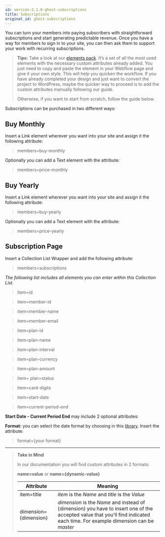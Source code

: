 ```yaml
---
id: version-2.1.0-ghost-subscriptions
title: Subscriptions
original_id: ghost-subscriptions
---
```


You can turn your members into paying subscribers with straightforward subscriptions and start generating predictable revenue.
Once you have a way for members to sign in to your site, you can then ask them to support your work with recurring subscriptions.

> **Tips:**
> Take a look at our [elements pack](https://webflow.com/website/webflow-to-wordpress-elements-pack). It’s a set of all the most used elements with the necessary custom attributes already added. You just need to copy and paste the element in your Webflow page and give it your own style. This will help you quicken the workflow. If you have already completed your design and just want to convert the project to WordPress, maybe the quicker way to proceed is to add the custom attributes manually following our guide.
>
> Otherwise, if you want to start from scratch, follow the guide below.

Subscriptions can be purchased in two different ways:

## Buy Monthly
Insert a Link element wherever you want into your site and assign it the following attribute:

> members=buy-monthly

Optionally you can add a Text element with the attribute:

> members=price-monthly

## Buy Yearly
Insert a Link element wherever you want into your site and assign it the following attribute:

> members=buy-yearly

Optionally you can add a Text element with the attribute:

> members=price-yearly

## Subscription Page
Insert a Collection List Wrapper and add the following attribute:

> members=subscriptions

*The following list includes all elements you can enter within this Collection List.*

> item=id

> item=member-id

> item=member-name

> item=member-email

> item=plan-id

> item=plan-name

> item=plan-interval

> item=plan-currency

> item=plan-amount

> item= plan=status

> item=card-digits

> item=start-date

> item=current-period-end

**Start Date - Current Period End** may include 2 optional attributes:

**Format:** you can select the date format by choosing in this [library](https://momentjs.com/docs/#/displaying/format/). Insert the attribute:

> format={your format}

---------
> **Take in Mind**
>
> In our documentation you will find custom attributes in 2 formats:
>
> **name=value** or **name={dynamic-value}**
>
>
> **Attribute**             | **Meaning** | 
> -------------             | --------------- |
> | item=title              | *item* is the *Name* and *title* is the *Value* |
> | dimension={dimension}   | *dimension* is the *Name* and instead of {dimension} you have to insert one of the accepted value that you'll find indicated each time. For example dimension can be *master*|